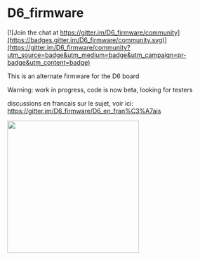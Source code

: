 # D6_firmware

[![Join the chat at https://gitter.im/D6_firmware/community](https://badges.gitter.im/D6_firmware/community.svg)](https://gitter.im/D6_firmware/community?utm_source=badge&utm_medium=badge&utm_campaign=pr-badge&utm_content=badge)

This is an alternate firmware for the D6 board

Warning: work in progress, code is now beta, looking for testers

discussions en francais sur le sujet, voir ici: https://gitter.im/D6_firmware/D6_en_fran%C3%A7ais

<img src="https://raw.githubusercontent.com/joseluu/D6_firmware/master/Documents/Photos/D6_and_STLinkV2.jpg" width="300">




